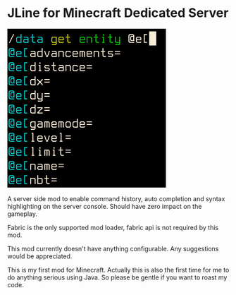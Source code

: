 # JLine for Minecraft Dedicated Server
![Icon](src/main/resources/assets/jline4mcdsrv/jline4mcdsrvicon.png)

A server side mod to enable command history, auto completion and syntax
highlighting on the server console. Should have zero impact on the gameplay.

Fabric is the only supported mod loader, fabric api is not required by this
mod.

This mod currently doesn't have anything configurable. Any suggestions would
be appreciated.

This is my first mod for Minecraft. Actually this is also the first time for me
to do anything serious using Java. So please be gentle if you want to roast my
code.
